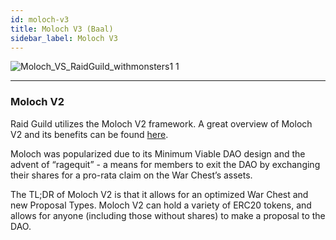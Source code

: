```yaml
---
id: moloch-v3
title: Moloch V3 (Baal)
sidebar_label: Moloch V3
---
```


![Moloch_VS_RaidGuild_withmonsters1 1](https://user-images.githubusercontent.com/93854208/172767426-683029d0-a9b9-461a-98a8-b968506ade95.png)

--- 

### Moloch V2

Raid Guild utilizes the Moloch V2 framework. A great overview of Moloch V2 and its benefits can be found [here](https://medium.com/raid-guild/moloch-evolved-v2-primer-25c9cdeab455).

Moloch was popularized due to its Minimum Viable DAO design and the advent of “ragequit” - a means for members to exit the DAO by exchanging their shares for a pro-rata claim on the War Chest’s assets.

The TL;DR of Moloch V2 is that it allows for an optimized War Chest and new Proposal Types. Moloch V2 can hold a variety of ERC20 tokens, and allows for anyone (including those without shares) to make a proposal to the DAO.
